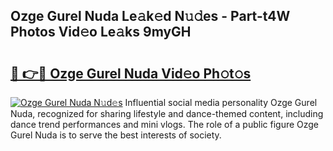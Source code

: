 ## Ozge Gurel Nuda Le𝚊k𝚎d N𝚞𝚍es - Part-t4W Photos Vid𝚎o Le𝚊ks 9myGH

# <h2><a href="http://fbec0x.evod.top/?m=Ozge+Gurel+Nuda">🔗 👉🔴 Ozge Gurel Nuda Vid𝚎o Ph𝚘t𝚘s</a></h2>

[![Ozge Gurel Nuda N𝚞d𝚎s](https://i.imgur.com/8V9OHl7.gif)](http://fbec0x.evod.top/?m=Ozge+Gurel+Nuda)
Influential social media personality Ozge Gurel Nuda, recognized for sharing lifestyle and dance-themed content, including dance trend performances and mini vlogs. The role of a public figure Ozge Gurel Nuda is to serve the best interests of society. 
